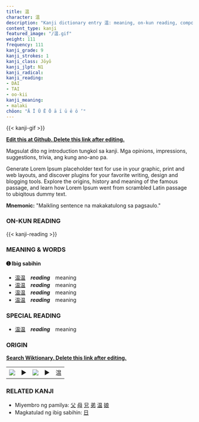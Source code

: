 ```yaml
---
title: 温
character: 温
description: "Kanji dictionary entry 温: meaning, on-kun reading, compounds, origin, related kanji"
content_type: kanji
featured_image: "/温.gif"
weight: 111
frequency: 111
kanji_grade: 9
kanji_strokes: 1
kanji_class: Jōyō
kanji_jlpt: N1
kanji_radical: 
kanji_reading: 
- DAI
- TAI
- oo-kii
kanji_meaning:
- malaki
chōon: "Ā Ī Ū Ē Ō ā ī ū ē ō ’"
---
```

[//]: # (Don't edit the line below. Kanji animated GIF code is automatically generated.)
{{< kanji-gif >}}

[//]: # (Edit below this line.)

**[Edit this at Github. Delete this link after editing.](https://github.com/tim0g/tim/tree/main/content/kanji/温/index.md)**

Magsulat dito ng introduction tungkol sa kanji. Mga opinions, impressions, suggestions, trivia, ang kung ano-ano pa.

Generate Lorem Ipsum placeholder text for use in your graphic, print and web layouts, and discover plugins for your favorite writing, design and blogging tools. Explore the origins, history and meaning of the famous passage, and learn how Lorem Ipsum went from scrambled Latin passage to ubiqitous dummy text.
 
**Mnemonic:** "Maikling sentence na makakatulong sa pagsaulo."

### ON-KUN READING

[//]: # (Don't edit the line below. ON-KUN READING code is automatically generated.)
{{< kanji-reading >}}

### MEANING & WORDS

#### ➊ **Ibig sabihin**
  - [温](../温)[温](../温)　***reading***　meaning
  - [温](../温)[温](../温)　***reading***　meaning
  - [温](../温)[温](../温)　***reading***　meaning
  - [温](../温)[温](../温)　***reading***　meaning

### SPECIAL READING
  - [温](../温)[温](../温)　***reading***　meaning

### ORIGIN

**[Search Wiktionary. Delete this link after editing.](https://wiktionary.org/wiki/温)**
<table class="kanji-table"><tr><td>
<img src="60px-温-bronze.svg.png">
</td><td>▶</td><td>
<img src="60px-温-oracle.svg.png">
</td><td>▶</td>
<td class="kanji-origin">温</td>
</tr></table>

### RELATED KANJI
- Miyembro ng pamilya: [父](../父) [母](../母) [兄](../兄) [弟](../弟) [温](../温) [娘](../娘)
- Magkatulad ng ibig sabihin: [日](../日)
